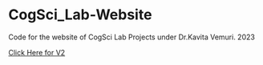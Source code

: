 # CogSci_Lab-Website

Code for the website of CogSci Lab Projects under Dr.Kavita Vemuri.
2023

[Click Here for V2](https://ameykunte.github.io/CogSci_Lab-Website/)
